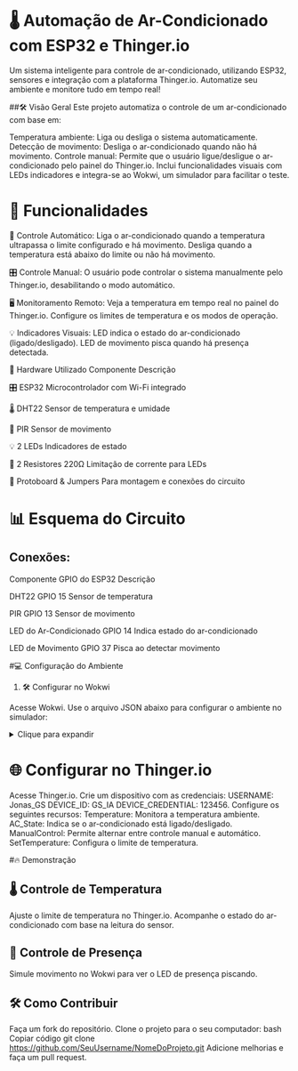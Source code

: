 # 🌡️ Automação de Ar-Condicionado com ESP32 e Thinger.io
Um sistema inteligente para controle de ar-condicionado, utilizando ESP32, sensores e integração com a plataforma Thinger.io. Automatize seu ambiente e monitore tudo em tempo real!

##🛠️ Visão Geral
Este projeto automatiza o controle de um ar-condicionado com base em:

Temperatura ambiente: Liga ou desliga o sistema automaticamente.
Detecção de movimento: Desliga o ar-condicionado quando não há movimento.
Controle manual: Permite que o usuário ligue/desligue o ar-condicionado pelo painel do Thinger.io.
Inclui funcionalidades visuais com LEDs indicadores e integra-se ao Wokwi, um simulador para facilitar o teste.

# 📑 Funcionalidades

🔄 Controle Automático:
Liga o ar-condicionado quando a temperatura ultrapassa o limite configurado e há movimento.
Desliga quando a temperatura está abaixo do limite ou não há movimento.

🎛️ Controle Manual:
O usuário pode controlar o sistema manualmente pelo Thinger.io, desabilitando o modo automático.

🖥️ Monitoramento Remoto:
Veja a temperatura em tempo real no painel do Thinger.io.
Configure os limites de temperatura e os modos de operação.

💡 Indicadores Visuais:
LED indica o estado do ar-condicionado (ligado/desligado).
LED de movimento pisca quando há presença detectada.

🔧 Hardware Utilizado
Componente	Descrição

🎛️ ESP32	Microcontrolador com Wi-Fi integrado

🌡️ DHT22	Sensor de temperatura e umidade

🚶 PIR	Sensor de movimento

💡 2 LEDs	Indicadores de estado

🔌 2 Resistores 220Ω	Limitação de corrente para LEDs

🔗 Protoboard & Jumpers	Para montagem e conexões do circuito

# 📊 Esquema do Circuito

## Conexões:
Componente	GPIO do ESP32	Descrição

DHT22	GPIO 15	Sensor de temperatura

PIR	GPIO 13	Sensor de movimento

LED do Ar-Condicionado	GPIO 14	Indica estado do ar-condicionado

LED de Movimento	GPIO 37	Pisca ao detectar movimento

#💻 Configuração do Ambiente

1. 🛠️ Configurar no Wokwi

Acesse Wokwi.
Use o arquivo JSON abaixo para configurar o ambiente no simulador:
<details> <summary>Clique para expandir</summary>
json
Copiar código
{
  "version": 1,
  "author": "Jonas_GS",
  "editor": "wokwi",
  "parts": [
    { "type": "board-esp32-s3-devkitc-1", "id": "esp", "top": 0, "left": 0, "attrs": {} },
    { "type": "wokwi-led", "id": "led1", "top": 130.8, "left": 272.6, "attrs": { "color": "red" } },
    { "type": "wokwi-dht22", "id": "dht1", "top": -153.3, "left": -91.8, "attrs": {} },
    { "type": "wokwi-pir-motion-sensor", "id": "pir1", "top": -149.6, "left": -208.98, "attrs": {} },
    { "type": "wokwi-resistor", "id": "r1", "top": 205.55, "left": 182.4, "attrs": { "value": "200" } },
    { "type": "wokwi-resistor", "id": "r2", "top": 32.75, "left": 192, "attrs": { "value": "200" } },
    { "type": "wokwi-led", "id": "led2", "top": -70.8, "left": 215, "attrs": { "color": "red" } }
  ],
  "connections": [
    [ "esp:TX", "$serialMonitor:RX", "", [] ],
    [ "esp:RX", "$serialMonitor:TX", "", [] ],
    [ "dht1:SDA", "esp:15", "green", [ "v0" ] ],
    [ "pir1:OUT", "esp:13", "green", [ "v0" ] ],
    [ "led1:C", "esp:GND.3", "green", [ "v0" ] ],
    [ "led2:C", "esp:GND.4", "green", [ "v0" ] ]
  ]
}
</details>

# 🌐 Configurar no Thinger.io
Acesse Thinger.io.
Crie um dispositivo com as credenciais:
USERNAME: Jonas_GS
DEVICE_ID: GS_IA
DEVICE_CREDENTIAL: 123456.
Configure os seguintes recursos:
Temperature: Monitora a temperatura ambiente.
AC_State: Indica se o ar-condicionado está ligado/desligado.
ManualControl: Permite alternar entre controle manual e automático.
SetTemperature: Configura o limite de temperatura.

#🔥 Demonstração

## 🌡️ Controle de Temperatura
Ajuste o limite de temperatura no Thinger.io.
Acompanhe o estado do ar-condicionado com base na leitura do sensor.

## 🚶 Controle de Presença
Simule movimento no Wokwi para ver o LED de presença piscando.

## 🛠️ Como Contribuir
Faça um fork do repositório.
Clone o projeto para o seu computador:
bash
Copiar código
git clone https://github.com/SeuUsername/NomeDoProjeto.git
Adicione melhorias e faça um pull request.
